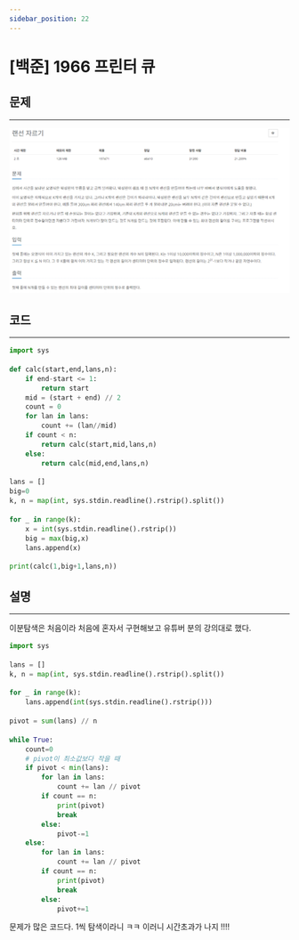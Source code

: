 ```yaml
---
sidebar_position: 22
---
```


# [백준] 1966 프린터 큐

## 문제

---

![Alt text](./img/1-30/image22.png)

## 코드

---

```python
import sys

def calc(start,end,lans,n):
    if end-start <= 1:
        return start
    mid = (start + end) // 2
    count = 0
    for lan in lans:
        count += (lan//mid)
    if count < n:
        return calc(start,mid,lans,n)
    else:
        return calc(mid,end,lans,n)

lans = []
big=0
k, n = map(int, sys.stdin.readline().rstrip().split())

for _ in range(k):
    x = int(sys.stdin.readline().rstrip())
    big = max(big,x)
    lans.append(x)

print(calc(1,big+1,lans,n))
```

## 설명

---

이분탐색은 처음이라 처음에 혼자서 구현해보고 유튜버 분의 강의대로 했다.

```python
import sys

lans = []
k, n = map(int, sys.stdin.readline().rstrip().split())

for _ in range(k):
    lans.append(int(sys.stdin.readline().rstrip()))

pivot = sum(lans) // n

while True:
    count=0
    # pivot이 최소값보다 작을 때
    if pivot < min(lans):
        for lan in lans:
            count += lan // pivot
        if count == n:
            print(pivot)
            break
        else:
            pivot-=1
    else:
        for lan in lans:
            count += lan // pivot
        if count == n:
            print(pivot)
            break
        else:
            pivot+=1
```

문제가 많은 코드다. 1씩 탐색이라니 ㅋㅋ 이러니 시간초과가 나지 !!!!

